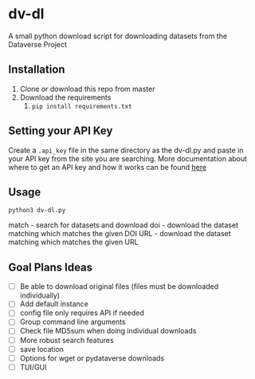 # dv-dl
A small python download script for downloading datasets from the Dataverse Project

## Installation

1. Clone or download this repo from master
2. Download the requirements
   1. `pip install requirements.txt`

## Setting your API Key

Create a `.api_key` file in the same directory as the dv-dl.py and paste in your API key from the site you are searching. More documentation about where to get an API key and how it works can be found [here](https://guides.dataverse.org/en/5.11/api/intro.html#what-is-an-api)

## Usage

`python3 dv-dl.py`

match - search for datasets and download
doi - download the dataset matching which matches the given DOI
URL -  download the dataset matching which matches the given URL

## Goal Plans Ideas

- [ ] Be able to download original files (files must be downloaded individually)
- [ ] Add default instance
- [ ] config file only requires API if needed
- [ ] Group command line arguments
- [ ] Check file MD5sum when doing individual downloads
- [ ] More robust search features
- [ ] save location
- [ ] Options for wget or pydataverse downloads
- [ ] TUI/GUI